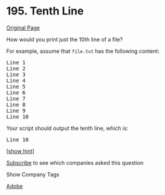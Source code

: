 # 195. Tenth Line

[Original Page](https://leetcode.com/problems/tenth-line/)

How would you print just the 10th line of a file?

For example, assume that `file.txt` has the following content:

<pre>Line 1
Line 2
Line 3
Line 4
Line 5
Line 6
Line 7
Line 8
Line 9
Line 10
</pre>

Your script should output the tenth line, which is:

<pre>Line 10
</pre>

[[show hint]](#)

<div class="spoilers" style="display: none;">**Hint:**  
1\. If the file contains less than 10 lines, what should you output?  
2\. There's at least three different solutions. Try to explore all possibilities.</div>

<div>

[Subscribe](/subscribe/) to see which companies asked this question

</div>

<div>

<div id="company_tags" class="btn btn-xs btn-warning">Show Company Tags</div>

<span class="hidebutton">[Adobe](/company/adobe/)</span></div>